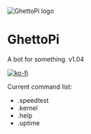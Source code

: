 ![GhettoPi logo](https://cdn.discordapp.com/avatars/478195294631231488/923bea2a94da0f4c9a75432fd4883ddd.png?size=1024)
# GhettoPi
A bot for something.
v1.04

[![ko-fi](https://www.ko-fi.com/img/donate_sm.png)](https://ko-fi.com/R6R3HDMB)

Current command list:

- .speedtest
- .kernel
- .help
- .uptime
